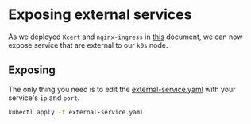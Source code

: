 # Exposing external services

As we deployed `Kcert` and `nginx-ingress` in [this](../auto-dns-ssl/README.md) document, we can now expose service that are external to our `k0s` node.

## Exposing

The only thing you need is to edit the [external-service.yaml](./external-service.yaml) with your service's `ip` and `port`.

```bash
kubectl apply -f external-service.yaml
```